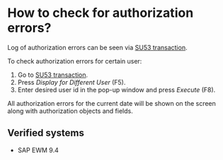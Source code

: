 # How to check for authorization errors?

Log of authorization errors can be seen via [SU53 transaction](/gui/transactions/SU53.md).

To check authorization errors for certain user:

1. Go to [SU53 transaction](/gui/transactions/SU53.md).
2. Press *Display for Different User* (F5).
3. Enter desired user id in the pop-up window and press *Execute* (F8).

All authorization errors for the current date will be shown on the screen along with authorization objects and fields.

## Verified systems

- SAP EWM 9.4
